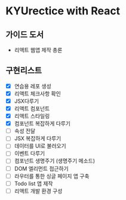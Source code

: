 # KYUrectice with React

## 가이드 도서

- 리액트 웹앱 제작 총론

## 구현리스트

- [x]  연습용 레포 생성
- [x]  리액트 체크사항 확인
- [x]  JSX다루기
- [x]  리액트 컴포넌트
- [x]  리액트 스타일링
- [x]  컴포넌트 복잡하게 다루기
- [ ]  속성 전달
- [ ]  JSX 복잡하게 다루기
- [ ]  데이터를 UI로 불러오기
- [ ]  이벤트 다루기
- [ ]  컴포넌트 생명주기 (생명주기 메소드)
- [ ]  DOM 엘리먼트 접근하기
- [ ]  라우터를 통한 싱글 페이지 앱 구축
- [ ]  Todo list 앱 제작
- [ ]  리액트 개발 환경 구성
